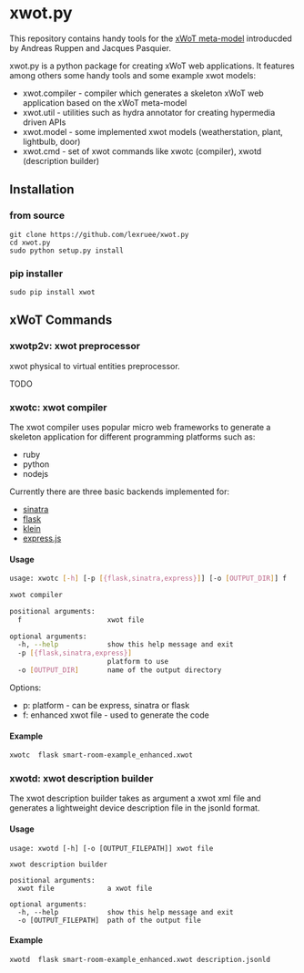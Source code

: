 # xwot.py

This repository contains handy tools for the [xWoT meta-model](http://diuf.unifr.ch/drupal/sites/diuf.unifr.ch.drupal.softeng/files/file/publications/ruppena/meta-model.pdf)
introducded by Andreas Ruppen and Jacques Pasquier.

xwot.py is a python package for creating xWoT web applications.
It features among others some handy tools and some example xwot models:
 * xwot.compiler - compiler which generates a skeleton xWoT web application based on the xWoT meta-model
 * xwot.util - utilities such as hydra annotator for creating hypermedia driven APIs
 * xwot.model - some implemented xwot models (weatherstation, plant, lightbulb, door)
 * xwot.cmd - set of xwot commands like xwotc (compiler), xwotd (description builder)



## Installation

### from source
```
git clone https://github.com/lexruee/xwot.py
cd xwot.py
sudo python setup.py install
```

### pip installer

```
sudo pip install xwot
```

## xWoT Commands

### xwotp2v: xwot preprocessor
xwot physical to virtual entities preprocessor.

TODO

### xwotc: xwot compiler
The xwot compiler uses popular micro web frameworks to generate a skeleton application
for different programming platforms such as:

 * ruby
 * python
 * nodejs

Currently there are three basic backends implemented for:

 * [sinatra](http://www.sinatrarb.com/)
 * [flask](http://flask.pocoo.org/)
 * [klein](http://klein.readthedocs.org/)
 * [express.js](http://expressjs.com/)

#### Usage

```bash
usage: xwotc [-h] [-p [{flask,sinatra,express}]] [-o [OUTPUT_DIR]] f

xwot compiler

positional arguments:
  f                     xwot file

optional arguments:
  -h, --help            show this help message and exit
  -p [{flask,sinatra,express}]
                        platform to use
  -o [OUTPUT_DIR]       name of the output directory

```

Options:

 * p: platform - can be express, sinatra or flask
 * f: enhanced xwot file - used to generate the code

#### Example

```bash
xwotc  flask smart-room-example_enhanced.xwot

```


### xwotd: xwot description builder
The xwot description builder takes as argument a xwot xml file and generates a lightweight
device description file in the jsonld format.

#### Usage
```
usage: xwotd [-h] [-o [OUTPUT_FILEPATH]] xwot file

xwot description builder

positional arguments:
  xwot file             a xwot file

optional arguments:
  -h, --help            show this help message and exit
  -o [OUTPUT_FILEPATH]  path of the output file

```


#### Example

```
xwotd  flask smart-room-example_enhanced.xwot description.jsonld
```